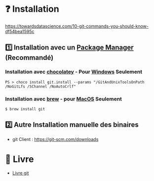 # :question: Installation


https://towardsdatascience.com/10-git-commands-you-should-know-df54bea1595c

## :one: Installation avec un [Package Manager](../P.GestionnaireDeLibrairies) (Recommandé)

### Installation avec [chocolatey](https://chocolatey.org) - Pour [Windows](../P.GestionnaireDeLibrairies/#a-computer-sous-windows) Seulement


```
PS > choco install git.install --params "/GitAndUnixToolsOnPath /NoGitLfs /SChannel /NoAutoCrlf"
```

### Installation avec [brew](https://brew.sh) - pour [MacOS](../P.GestionnaireDeLibrairies/#b-apple-sous-macos) Seulement


```
$ brew install git
```

## :two: Autre Installation manuelle des binaires

* git Client : https://git-scm.com/downloads  


# :blue_book: Livre

* [Livre git](https://git-scm.com/book/fr/v2)



